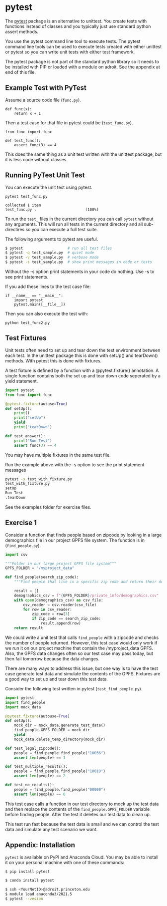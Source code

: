 # pytest

The [pytest](https://docs.pytest.org/en/stable/) package is an alternative to unittest. You create tests with functions instead of classes and you typically just use standard python assert methods. 

You use the pytest command line tool to execute tests. The pytest command line tools can be used to execute tests created with either unittest or pytest so you can write unit tests with either test framework.

The pytest package is not part of the standard python library so it needs to be installed with PIP or loaded with a module on adroit. See the appendix at end of this file.


## Example Test with PyTest

Assume a source code file (`func.py`).

```
def func(x):
	return x + 1
```

Then a test case for that file in pytest could be (`test_func.py`).

```
from func import func

def test_func():
	assert func(3) == 4
```
This does the same thing as a unit test written with the unittest package, but it is less code without classes.

## Running PyTest Unit Test
You can execute the unit test using pytest.

```
pytest test_func.py

collected 1 item
test_func.py .                      [100%]
```


To run the `test_` files in the current directory you can call `pytest` without any arguments. This will run all tests in the current directory and all sub-directires so you can execute a full test suite.

The following arguments to pytest are useful.

```bash
$ pytest                    # run all test files
$ pytest -q test_sample.py  # quiet mode
$ pytest -v test_sample.py  # verbose mode
$ pytest -s test_sample.py  # show print messages in code or tests
```

Without the -s option print statements in your code do nothing. Use -s to see print statements.

If you add these lines to the test case file:

```
if __name__ == "__main__":
	import pytest
	pytest.main([__file__])
```

Then you can also execute the test with:

```python test_func2.py```

## Test Fixtures

Unit tests often need to set up and tear down the test environment between each test. In the unittest package this is done with setUp() and tearDown() methods. With pytest this is done with fixtures.

A test fixture is defined by a function with a @pytest.fixture() annotation. A single function contains both the set up and tear down code seperated by a yield statement. 


```python
import pytest
from func import func

@pytest.fixture(autuse=True)
def setUp():
	print()
	print("setUp")
	yield
	print("tearDown")

def test_answer():
    print("Run Test")
    assert func(3) == 4
```

You may have multiple fixtures in the same test file.

Run the example above with the -s option to see the print statement messages

```bash
pytest -s test_with_fixture.py
test_with_fixture.py 
setUp
Run Test
.tearDown
```

See the examples folder for exercise files.

## Exercise 1

Consider a function that finds people based on zipcode by looking in a large demographics file in our project GPFS file system. The function is in (`find_people.py`).

```python
import csv

"""Folder in our large project GPFS file system"""
GPFS_FOLDER = "/myproject_data"

def find_people(search_zip_code):
    """Find people that live in a specific zip code and return their demographic information"""

    result = []
    demographics_csv = f"{GPFS_FOLDER}/private_info/demographics.csv"
    with open(demographics_csv) as csv_file:
        csv_reader = csv.reader(csv_file)
        for row in csv_reader:
            zip_code = row[3]
            if zip_code == search_zip_code:
                result.append(row)
    return result
```

We could write a unit test that calls `find_people` with a zipcode and checks the number of people returned. However, this test case would only work if we run it on our project machine that contain the /myproject_data GPFS. Also, the GPFS data changes often so our test case may pass today, but then fail tomorrow because the data changes.

There are many ways to address this issue, but one way is to have the test case generate test data and simulate the contents of the GPFS. Fixtures are a good way to set up and tear down this test data.

Consider the following test written in pytest (`test_find_people.py`).

```python
import pytest
import find_people
import mock_data

@pytest.fixture(autouse=True)
def setUp():
    mock_dir = mock_data.generate_test_data()
    find_people.GPFS_FOLDER = mock_dir
    yield
    mock_data.delete_temp_directory(mock_dir)

def test_legal_zipcode():
    people = find_people.find_people("10036")
    assert len(people) == 1

def test_multiple_results():
    people = find_people.find_people("10019")
    assert len(people) == 2

def test_no_results():
    people = find_people.find_people("00000")
    assert len(people) == 0

```

This test case calls a function in our test directory to mock up the test data and then replace the contents of the `find_people.GPFS_FOLDER` variable before finding people. After the test it deletes our test data to clean up.

This test run fast because the test data is small and we can control the test data and simulate any test scenario we want.

## Appendix: Installation

`pytest` is available on PyPI and Anaconda Cloud. You may be able to install it on your personal machine with one of these commands:

```bash
$ pip install pytest
```

```bash
$ conda install pytest
```

```bash
$ ssh <YourNetID>@adroit.princeton.edu
$ module load anaconda3/2021.5
$ pytest --vesion
